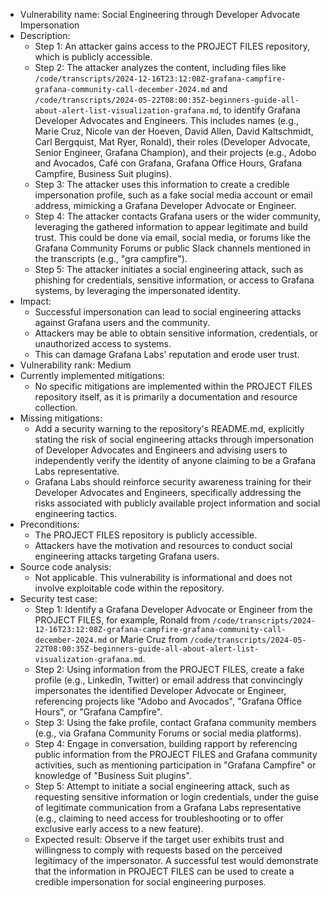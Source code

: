 - Vulnerability name: Social Engineering through Developer Advocate Impersonation
- Description:
  - Step 1: An attacker gains access to the PROJECT FILES repository, which is publicly accessible.
  - Step 2: The attacker analyzes the content, including files like `/code/transcripts/2024-12-16T23:12:08Z-grafana-campfire-grafana-community-call-december-2024.md` and `/code/transcripts/2024-05-22T08:00:35Z-beginners-guide-all-about-alert-list-visualization-grafana.md`, to identify Grafana Developer Advocates and Engineers. This includes names (e.g., Marie Cruz, Nicole van der Hoeven, David Allen, David Kaltschmidt, Carl Bergquist, Mat Ryer, Ronald), their roles (Developer Advocate, Senior Engineer, Grafana Champion), and their projects (e.g., Adobo and Avocados, Café con Grafana, Grafana Office Hours, Grafana Campfire, Business Suit plugins).
  - Step 3: The attacker uses this information to create a credible impersonation profile, such as a fake social media account or email address, mimicking a Grafana Developer Advocate or Engineer.
  - Step 4: The attacker contacts Grafana users or the wider community, leveraging the gathered information to appear legitimate and build trust. This could be done via email, social media, or forums like the Grafana Community Forums or public Slack channels mentioned in the transcripts (e.g., "gra campfire").
  - Step 5: The attacker initiates a social engineering attack, such as phishing for credentials, sensitive information, or access to Grafana systems, by leveraging the impersonated identity.
- Impact:
  - Successful impersonation can lead to social engineering attacks against Grafana users and the community.
  - Attackers may be able to obtain sensitive information, credentials, or unauthorized access to systems.
  - This can damage Grafana Labs' reputation and erode user trust.
- Vulnerability rank: Medium
- Currently implemented mitigations:
  - No specific mitigations are implemented within the PROJECT FILES repository itself, as it is primarily a documentation and resource collection.
- Missing mitigations:
  - Add a security warning to the repository's README.md, explicitly stating the risk of social engineering attacks through impersonation of Developer Advocates and Engineers and advising users to independently verify the identity of anyone claiming to be a Grafana Labs representative.
  - Grafana Labs should reinforce security awareness training for their Developer Advocates and Engineers, specifically addressing the risks associated with publicly available project information and social engineering tactics.
- Preconditions:
  - The PROJECT FILES repository is publicly accessible.
  - Attackers have the motivation and resources to conduct social engineering attacks targeting Grafana users.
- Source code analysis:
  - Not applicable. This vulnerability is informational and does not involve exploitable code within the repository.
- Security test case:
  - Step 1: Identify a Grafana Developer Advocate or Engineer from the PROJECT FILES, for example, Ronald from `/code/transcripts/2024-12-16T23:12:08Z-grafana-campfire-grafana-community-call-december-2024.md` or Marie Cruz from `/code/transcripts/2024-05-22T08:00:35Z-beginners-guide-all-about-alert-list-visualization-grafana.md`.
  - Step 2: Using information from the PROJECT FILES, create a fake profile (e.g., LinkedIn, Twitter) or email address that convincingly impersonates the identified Developer Advocate or Engineer, referencing projects like "Adobo and Avocados", "Grafana Office Hours", or "Grafana Campfire".
  - Step 3: Using the fake profile, contact Grafana community members (e.g., via Grafana Community Forums or social media platforms).
  - Step 4: Engage in conversation, building rapport by referencing public information from the PROJECT FILES and Grafana community activities, such as mentioning participation in "Grafana Campfire" or knowledge of "Business Suit plugins".
  - Step 5: Attempt to initiate a social engineering attack, such as requesting sensitive information or login credentials, under the guise of legitimate communication from a Grafana Labs representative (e.g., claiming to need access for troubleshooting or to offer exclusive early access to a new feature).
  - Expected result: Observe if the target user exhibits trust and willingness to comply with requests based on the perceived legitimacy of the impersonator. A successful test would demonstrate that the information in PROJECT FILES can be used to create a credible impersonation for social engineering purposes.
